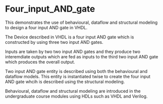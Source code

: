 # Four_input_AND_gate
 This demonstrates the use of behavioural, dataflow and structural modeling to design a four input AND gate in VHDL.

The Device described in VHDL is a four input AND gate which is constructed by using three two input AND gates.

Inputs are taken by two two input AND gates and they produce two interemdiate outputs which are fed as inputs to the third two input AND gate which produces the overall output.

Two input AND gate entity is described using both the behavioural and dataflow models. This entity is instantiated twise to create the four input AND gate whcih is described using the structural modeling.

Behavioural, dataflow and structural modeling are introduced in the undergraduate course modules using HDLs such as VHDL and Verilog.
